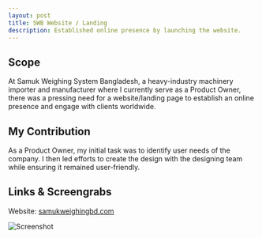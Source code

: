 ```yaml
---
layout: post
title: SWB Website / Landing
description: Established online presence by launching the website.
---
```



## Scope

At Samuk Weighing System Bangladesh, a heavy-industry machinery importer and manufacturer where I currently serve as a Product Owner, there was a pressing need for a website/landing page to establish an online presence and engage with clients worldwide.


## My Contribution

As a Product Owner, my initial task was to identify user needs of the company. I then led efforts to create the design with the designing team while ensuring it remained user-friendly.


## Links & Screengrabs

Website: [samukweighingbd.com](https://www.samukweighingbd.com/)

![Screenshot](/assets/images/project-website-sc1.jpg)


